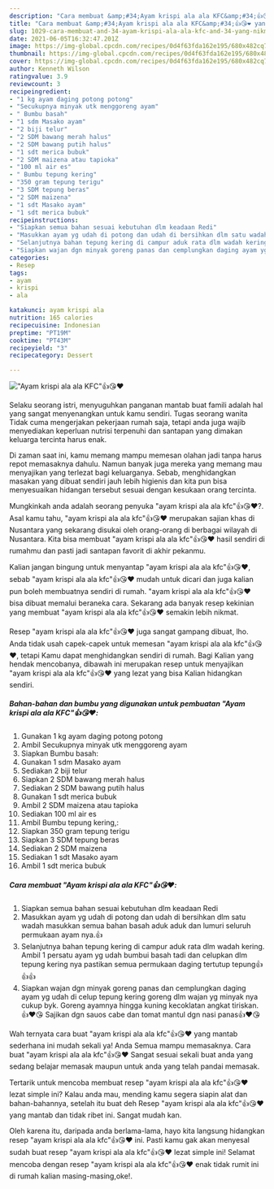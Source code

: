 ```yaml
---
description: "Cara membuat &amp;#34;Ayam krispi ala ala KFC&amp;#34;👍😘❤️ yang nikmat Untuk Jualan"
title: "Cara membuat &amp;#34;Ayam krispi ala ala KFC&amp;#34;👍😘❤️ yang nikmat Untuk Jualan"
slug: 1029-cara-membuat-and-34-ayam-krispi-ala-ala-kfc-and-34-yang-nikmat-untuk-jualan
date: 2021-06-05T16:32:47.201Z
image: https://img-global.cpcdn.com/recipes/0d4f63fda162e195/680x482cq70/ayam-krispi-ala-ala-kfc👍😘❤️-foto-resep-utama.jpg
thumbnail: https://img-global.cpcdn.com/recipes/0d4f63fda162e195/680x482cq70/ayam-krispi-ala-ala-kfc👍😘❤️-foto-resep-utama.jpg
cover: https://img-global.cpcdn.com/recipes/0d4f63fda162e195/680x482cq70/ayam-krispi-ala-ala-kfc👍😘❤️-foto-resep-utama.jpg
author: Kenneth Wilson
ratingvalue: 3.9
reviewcount: 3
recipeingredient:
- "1 kg ayam daging potong potong"
- "Secukupnya minyak utk menggoreng ayam"
- " Bumbu basah"
- "1 sdm Masako ayam"
- "2 biji telur"
- "2 SDM bawang merah halus"
- "2 SDM bawang putih halus"
- "1 sdt merica bubuk"
- "2 SDM maizena atau tapioka"
- "100 ml air es"
- " Bumbu tepung kering"
- "350 gram tepung terigu"
- "3 SDM tepung beras"
- "2 SDM maizena"
- "1 sdt Masako ayam"
- "1 sdt merica bubuk"
recipeinstructions:
- "Siapkan semua bahan sesuai kebutuhan dlm keadaan Redi"
- "Masukkan ayam yg udah di potong dan udah di bersihkan dlm satu wadah masukkan semua bahan basah aduk aduk dan lumuri seluruh permukaan ayam nya.👍"
- "Selanjutnya bahan tepung kering di campur aduk rata dlm wadah kering. Ambil 1 persatu ayam yg udah bumbui basah tadi dan celupkan dlm tepung kering nya pastikan semua permukaan daging tertutup tepung👍👍👍"
- "Siapkan wajan dgn minyak goreng panas dan cemplungkan daging ayam yg udah di celup tepung kering goreng dlm wajan yg minyak nya cukup byk. Goreng ayamnya hingga kuning kecoklatan angkat tiriskan.👍❤️😘 Sajikan dgn sauos cabe dan tomat mantul dgn nasi panas👍❤️😘"
categories:
- Resep
tags:
- ayam
- krispi
- ala

katakunci: ayam krispi ala 
nutrition: 165 calories
recipecuisine: Indonesian
preptime: "PT19M"
cooktime: "PT43M"
recipeyield: "3"
recipecategory: Dessert

---
```



![&#34;Ayam krispi ala ala KFC&#34;👍😘❤️](https://img-global.cpcdn.com/recipes/0d4f63fda162e195/680x482cq70/ayam-krispi-ala-ala-kfc👍😘❤️-foto-resep-utama.jpg)

Selaku seorang istri, menyuguhkan panganan mantab buat famili adalah hal yang sangat menyenangkan untuk kamu sendiri. Tugas seorang  wanita Tidak cuma mengerjakan pekerjaan rumah saja, tetapi anda juga wajib menyediakan keperluan nutrisi terpenuhi dan santapan yang dimakan keluarga tercinta harus enak.

Di zaman  saat ini, kamu memang mampu memesan olahan jadi tanpa harus repot memasaknya dahulu. Namun banyak juga mereka yang memang mau menyajikan yang terlezat bagi keluarganya. Sebab, menghidangkan masakan yang dibuat sendiri jauh lebih higienis dan kita pun bisa menyesuaikan hidangan tersebut sesuai dengan kesukaan orang tercinta. 



Mungkinkah anda adalah seorang penyuka &#34;ayam krispi ala ala kfc&#34;👍😘❤️?. Asal kamu tahu, &#34;ayam krispi ala ala kfc&#34;👍😘❤️ merupakan sajian khas di Nusantara yang sekarang disukai oleh orang-orang di berbagai wilayah di Nusantara. Kita bisa membuat &#34;ayam krispi ala ala kfc&#34;👍😘❤️ hasil sendiri di rumahmu dan pasti jadi santapan favorit di akhir pekanmu.

Kalian jangan bingung untuk menyantap &#34;ayam krispi ala ala kfc&#34;👍😘❤️, sebab &#34;ayam krispi ala ala kfc&#34;👍😘❤️ mudah untuk dicari dan juga kalian pun boleh membuatnya sendiri di rumah. &#34;ayam krispi ala ala kfc&#34;👍😘❤️ bisa dibuat memalui beraneka cara. Sekarang ada banyak resep kekinian yang membuat &#34;ayam krispi ala ala kfc&#34;👍😘❤️ semakin lebih nikmat.

Resep &#34;ayam krispi ala ala kfc&#34;👍😘❤️ juga sangat gampang dibuat, lho. Anda tidak usah capek-capek untuk memesan &#34;ayam krispi ala ala kfc&#34;👍😘❤️, tetapi Kamu dapat menghidangkan sendiri di rumah. Bagi Kalian yang hendak mencobanya, dibawah ini merupakan resep untuk menyajikan &#34;ayam krispi ala ala kfc&#34;👍😘❤️ yang lezat yang bisa Kalian hidangkan sendiri.

<!--inarticleads1-->

##### Bahan-bahan dan bumbu yang digunakan untuk pembuatan &#34;Ayam krispi ala ala KFC&#34;👍😘❤️:

1. Gunakan 1 kg ayam daging potong potong
1. Ambil Secukupnya minyak utk menggoreng ayam
1. Siapkan  Bumbu basah:
1. Gunakan 1 sdm Masako ayam
1. Sediakan 2 biji telur
1. Siapkan 2 SDM bawang merah halus
1. Sediakan 2 SDM bawang putih halus
1. Gunakan 1 sdt merica bubuk
1. Ambil 2 SDM maizena atau tapioka
1. Sediakan 100 ml air es
1. Ambil  Bumbu tepung kering,:
1. Siapkan 350 gram tepung terigu
1. Siapkan 3 SDM tepung beras
1. Sediakan 2 SDM maizena
1. Sediakan 1 sdt Masako ayam
1. Ambil 1 sdt merica bubuk




<!--inarticleads2-->

##### Cara membuat &#34;Ayam krispi ala ala KFC&#34;👍😘❤️:

1. Siapkan semua bahan sesuai kebutuhan dlm keadaan Redi
1. Masukkan ayam yg udah di potong dan udah di bersihkan dlm satu wadah masukkan semua bahan basah aduk aduk dan lumuri seluruh permukaan ayam nya.👍
1. Selanjutnya bahan tepung kering di campur aduk rata dlm wadah kering. Ambil 1 persatu ayam yg udah bumbui basah tadi dan celupkan dlm tepung kering nya pastikan semua permukaan daging tertutup tepung👍👍👍
1. Siapkan wajan dgn minyak goreng panas dan cemplungkan daging ayam yg udah di celup tepung kering goreng dlm wajan yg minyak nya cukup byk. Goreng ayamnya hingga kuning kecoklatan angkat tiriskan.👍❤️😘 Sajikan dgn sauos cabe dan tomat mantul dgn nasi panas👍❤️😘




Wah ternyata cara buat &#34;ayam krispi ala ala kfc&#34;👍😘❤️ yang mantab sederhana ini mudah sekali ya! Anda Semua mampu memasaknya. Cara buat &#34;ayam krispi ala ala kfc&#34;👍😘❤️ Sangat sesuai sekali buat anda yang sedang belajar memasak maupun untuk anda yang telah pandai memasak.

Tertarik untuk mencoba membuat resep &#34;ayam krispi ala ala kfc&#34;👍😘❤️ lezat simple ini? Kalau anda mau, mending kamu segera siapin alat dan bahan-bahannya, setelah itu buat deh Resep &#34;ayam krispi ala ala kfc&#34;👍😘❤️ yang mantab dan tidak ribet ini. Sangat mudah kan. 

Oleh karena itu, daripada anda berlama-lama, hayo kita langsung hidangkan resep &#34;ayam krispi ala ala kfc&#34;👍😘❤️ ini. Pasti kamu gak akan menyesal sudah buat resep &#34;ayam krispi ala ala kfc&#34;👍😘❤️ lezat simple ini! Selamat mencoba dengan resep &#34;ayam krispi ala ala kfc&#34;👍😘❤️ enak tidak rumit ini di rumah kalian masing-masing,oke!.

